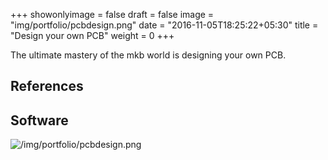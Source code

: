 +++
showonlyimage = false
draft = false
image = "img/portfolio/pcbdesign.png"
date = "2016-11-05T18:25:22+05:30"
title = "Design your own PCB"
weight = 0
+++

The ultimate mastery of the mkb world is designing your own PCB.
<!--more-->

## References

## Software

![/img/portfolio/pcbdesign.png](/img/portfolio/pcbdesign.png)